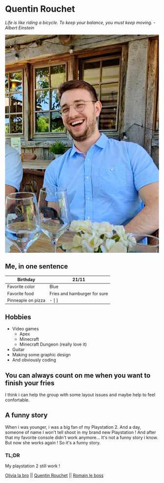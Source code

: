 # Quentin Rouchet 

*Life is like riding a bicycle. To keep your balance, you must keep moving.*
*-Albert Einstein*

![An picture of me](my_picture.jpg)

## Me, in one sentence

|Birthday|21/11|
|---|---|
|Favorite color|Blue|
|Favorite food|Fries and hamburger for sure|
|Pinneaple on pizza|- [ ]|

## Hobbies

- Video games 
    * Apex 
    * Minecraft 
    * Minecraft Dungeon (really love it)
- Guitar
- Making some graphic design 
- And obviously coding

## You can always count on me when you want to finish your fries

I think i can help the group with some layout issues and maybe help to feel confortable.

## A funny story

When i was younger, i was a big fan of my Playstation 2. And a day, someone of name I won't tell shoot in my brand new Playstation ! And after that my favorite console didn't work anymore... It's not a funny story i know. But now she works again ! So it's a funny story.

### TL;DR

My playstation 2 still work !

[Olivia la bro](https://github.com/OliviaDemaret/markdown-challenge) || [Quentin Rouchet](https://github.com/QuentinRouchet/markdown-challenge) || [Romain le boss](https://github.com/Zaddes/markdown-challenge)